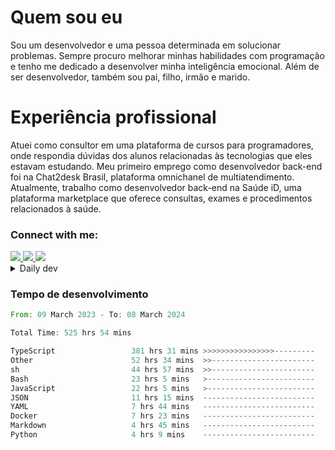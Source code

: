 # Quem sou eu
Sou um desenvolvedor e uma pessoa determinada em solucionar problemas. Sempre procuro melhorar minhas habilidades com programação e tenho me dedicado a desenvolver minha inteligência emocional. Além de ser desenvolvedor, também sou pai, filho, irmão e marido.

# Experiência profissional
Atuei como consultor em uma plataforma de cursos para programadores, onde respondia dúvidas dos alunos relacionadas às tecnologias que eles estavam estudando.
Meu primeiro emprego como desenvolvedor back-end foi na Chat2desk Brasil, plataforma omnichanel de multiatendimento.
Atualmente, trabalho como desenvolvedor back-end na Saúde iD, uma plataforma marketplace que oferece consultas, exames e procedimentos relacionados à saúde.

### Connect with me:
<a href="https://www.linkedin.com/in/theusmoreira" target="_blank" >
<img src="https://img.shields.io/badge/linkedin-%230077B5.svg?&style=for-the-badge&logo=linkedin&logoColor=white ">
</a>
<a href="https://www.instagram.com/matheus.s.moreira/" target="_blank">
<img src="https://img.shields.io/badge/instagram-%23E4405F.svg?&style=for-the-badge&logo=instagram&logoColor=white">
</a>
<a href="mailto:matheussm301@gmail.com"  target="_blank">
<img src="https://img.shields.io/badge/gmail-%23E4405F.svg?&style=for-the-badge&logo=gmail&logoColor=white">
</a>


<details>
  <summary>Daily dev </summary>
<p>
  <a href="https://app.daily.dev/matheussantos"><img src="https://github.com/matheus-santos-moreira/matheus-santos-moreira/blob/master/devcard.svg" width="200" alt="Matheus Santos's Dev Card"/></a>
 </p>
</details>

<h3>Tempo de desenvolvimento</h3>

<!--START_SECTION:waka-->

```rust
From: 09 March 2023 - To: 08 March 2024

Total Time: 525 hrs 54 mins

TypeScript                 381 hrs 31 mins >>>>>>>>>>>>>>>>---------   65.95 %
Other                      52 hrs 34 mins  >>-----------------------   09.09 %
sh                         44 hrs 57 mins  >>-----------------------   07.77 %
Bash                       23 hrs 5 mins   >------------------------   03.99 %
JavaScript                 22 hrs 5 mins   >------------------------   03.82 %
JSON                       11 hrs 15 mins  -------------------------   01.95 %
YAML                       7 hrs 44 mins   -------------------------   01.34 %
Docker                     7 hrs 23 mins   -------------------------   01.28 %
Markdown                   4 hrs 45 mins   -------------------------   00.82 %
Python                     4 hrs 9 mins    -------------------------   00.72 %
```

<!--END_SECTION:waka-->
